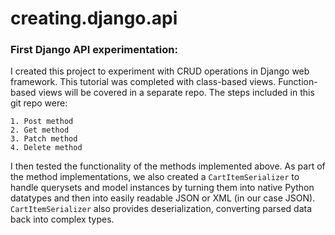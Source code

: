 # creating.django.api
### First Django API experimentation:
I created this project to experiment with CRUD operations in Django web framework. This tutorial was completed with class-based views. Function-based views will be covered in a separate repo. The steps included in this git repo were:

    1. Post method
    2. Get method
    3. Patch method
    4. Delete method

I then tested the functionality of the methods implemented above. As part of the method implementations, we also created a `CartItemSerializer` to handle querysets and model instances by turning them into native Python datatypes and then into easily readable JSON or XML (in our case JSON). `CartItemSerializer` also provides deserialization, converting parsed data back into complex types.